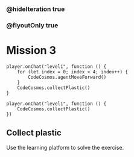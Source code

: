 ### @hideIteration true
### @flyoutOnly true
# Mission 3

```blocks
player.onChat("level1", function () {
    for (let index = 0; index < 4; index++) {
        CodeCosmos.agentMoveForward()
    }
    CodeCosmos.collectPlastic()
}
```

```template
player.onChat("level1", function () {
    CodeCosmos.collectPlastic()
})
```
## Collect plastic
Use the learning platform to solve the exercise.